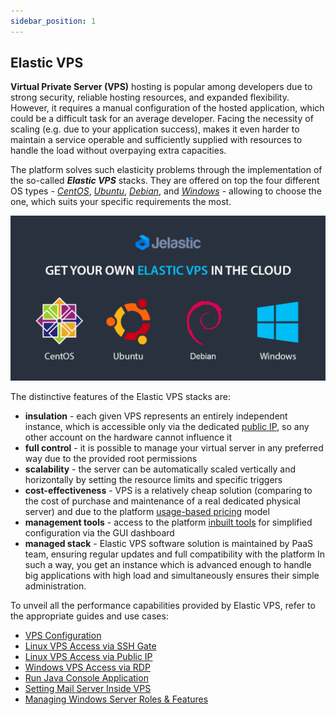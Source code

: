 ```yaml
---
sidebar_position: 1
---
```


## Elastic VPS

**Virtual Private Server (VPS)** hosting is popular among developers due to strong security, reliable hosting resources, and expanded flexibility. However, it requires a manual configuration of the hosted application, which could be a difficult task for an average developer. Facing the necessity of scaling (e.g. due to your application success), makes it even harder to maintain a service operable and sufficiently supplied with resources to handle the load without overpaying extra capacities.

The platform solves such elasticity problems through the implementation of the so-called **_Elastic VPS_** stacks. They are offered on top the four different OS types - _[CentOS](https://cloudmydc.com/)_, _[Ubuntu](https://cloudmydc.com/)_, _[Debian](https://cloudmydc.com/)_, and _[Windows](https://cloudmydc.com/)_ - allowing to choose the one, which suits your specific requirements the most.

<div style={{
    display:'flex',
    justifyContent: 'center',
    margin: '0 0 1rem 0'
}}>

![Locale Dropdown](./img/GeneralInformation/01-paas-elastic-vps.png)

</div>

The distinctive features of the Elastic VPS stacks are:

- **insulation** - each given VPS represents an entirely independent instance, which is accessible only via the dedicated [public IP](/docs/ApplicationSetting/External%20Access%20To%20Applications/Public%20IP), so any other account on the hardware cannot influence it
- **full control** - it is possible to manage your virtual server in any preferred way due to the provided root permissions
- **scalability** - the server can be automatically scaled vertically and horizontally by setting the resource limits and specific triggers
- **cost-effectiveness** - VPS is a relatively cheap solution (comparing to the cost of purchase and maintenance of a real dedicated physical server) and due to the platform [usage-based pricing](/docs/Account&Pricing/Pricing%20Model%20Overview) model
- **management tools** - access to the platform [inbuilt tools](https://cloudmydc.com/) for simplified configuration via the GUI dashboard
- **managed stack** - Elastic VPS software solution is maintained by PaaS team, ensuring regular updates and full compatibility with the platform
  In such a way, you get an instance which is advanced enough to handle big applications with high load and simultaneously ensures their simple administration.

To unveil all the performance capabilities provided by Elastic VPS, refer to the appropriate guides and use cases:

- [VPS Configuration](https://cloudmydc.com/)
- [Linux VPS Access via SSH Gate](https://cloudmydc.com/)
- [Linux VPS Access via Public IP](https://cloudmydc.com/)
- [Windows VPS Access via RDP](https://cloudmydc.com/)
- [Run Java Console Application](https://cloudmydc.com/)
- [Setting Mail Server Inside VPS](https://cloudmydc.com/)
- [Managing Windows Server Roles & Features](https://cloudmydc.com/)
